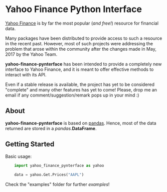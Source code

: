 Yahoo Finance Python Interface
===================

 [Yahoo Finance](https://finance.yahoo.com/) is by far the most popular (_and free!_) resource for financial data. 

Many packages have been distributed to provide access to such a resource in the recent past.
However, most of such projects were addressing the problem that arose within the community after the changes made in May, 2017 by the Yahoo Team.

**yahoo-finance-pynterface** has been intended to provide a completely new interface to Yahoo Finance,
and it is meant to offer effective methods to interact with its API. 

Even if a stable release is available, the project has yet to be considered "complete" and many other features has yet to come!
Please, drop me an email if any comment/suggestion/remark pops up in your mind :)


About
-------------------

**yahoo-finance-pynterface** is based on [pandas](https://pandas.pydata.org/).
Hence, most of the data returned are stored in a _pandas_.**DataFrame**.



Getting Started
-------------------

Basic usage:

```python
    import yahoo_finance_pynterface as yahoo
    
    data = yahoo.Get.Prices("AAPL")
```

Check the "examples" folder for further _examples_!
